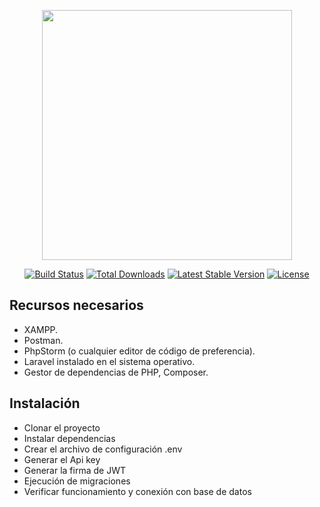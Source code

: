 <p align="center"><a href="https://laravel.com" target="_blank"><img src="https://raw.githubusercontent.com/laravel/art/master/logo-lockup/5%20SVG/2%20CMYK/1%20Full%20Color/laravel-logolockup-cmyk-red.svg" width="400"></a></p>

<p align="center">
<a href="https://travis-ci.org/laravel/framework"><img src="https://travis-ci.org/laravel/framework.svg" alt="Build Status"></a>
<a href="https://packagist.org/packages/laravel/framework"><img src="https://img.shields.io/packagist/dt/laravel/framework" alt="Total Downloads"></a>
<a href="https://packagist.org/packages/laravel/framework"><img src="https://img.shields.io/packagist/v/laravel/framework" alt="Latest Stable Version"></a>
<a href="https://packagist.org/packages/laravel/framework"><img src="https://img.shields.io/packagist/l/laravel/framework" alt="License"></a>
</p>

## Recursos necesarios
- XAMPP.
- Postman.
- PhpStorm (o cualquier editor de código de preferencia).
- Laravel instalado en el sistema operativo.
- Gestor de dependencias de PHP, Composer.

## Instalación
- Clonar el proyecto
- Instalar dependencias
- Crear el archivo de configuración .env
- Generar el Api key
- Generar la firma de JWT
- Ejecución de migraciones
- Verificar funcionamiento y conexión con base de datos
